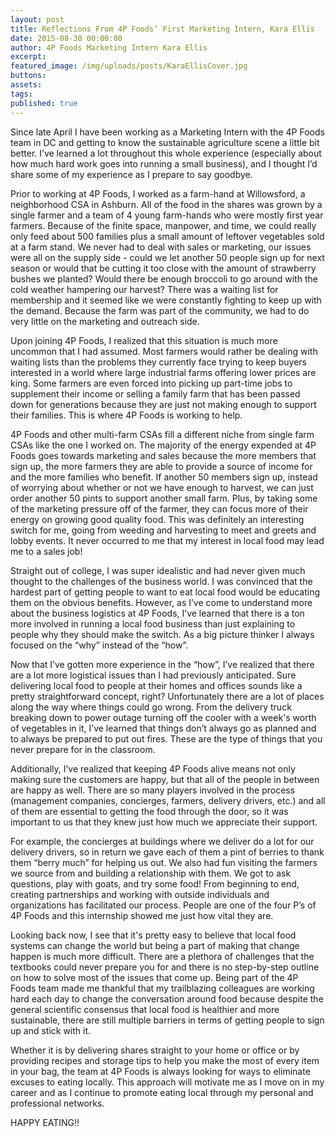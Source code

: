 ```yaml
---
layout: post
title: Reflections From 4P Foods’ First Marketing Intern, Kara Ellis
date: 2015-08-30 00:00:00
author: 4P Foods Marketing Intern Kara Ellis
excerpt:
featured_image: /img/uploads/posts/KaraEllisCover.jpg
buttons:
assets:
tags:
published: true
---
```

<div class="editable"><p>Since late April I have been working as a Marketing Intern with the 4P Foods team in DC and getting to know the sustainable agriculture scene a little bit better. I&rsquo;ve learned a lot throughout this whole experience (especially about how much hard work goes into running a small business), and I thought I&rsquo;d share some of my experience as I prepare to say goodbye.</p><p>Prior to working at 4P Foods, I worked as a farm-hand at Willowsford, a neighborhood CSA in Ashburn. All of the food in the shares was grown by a single farmer and a team of 4 young farm-hands who were mostly first year farmers. Because of the finite space, manpower, and time, we could really only feed about 500 families plus a small amount of leftover vegetables sold at a farm stand. We never had to deal with sales or marketing, our issues were all on the supply side - could we let another 50 people sign up for next season or would that be cutting it too close with the amount of strawberry bushes we planted? Would there be enough broccoli to go around with the cold weather hampering our harvest? There was a waiting list for membership and it seemed like we were constantly fighting to keep up with the demand. Because the farm was part of the community, we had to do very little on the marketing and outreach side.</p><p>Upon joining 4P Foods, I realized that this situation is much more uncommon that I had assumed. Most farmers would rather be dealing with waiting lists than the problems they currently face trying to keep buyers interested in a world where large industrial farms offering lower prices are king. Some farmers are even forced into picking up part-time jobs to supplement their income or selling a family farm that has been passed down for generations because they are just not making enough to support their families. This is where 4P Foods is working to help.</p><p>4P Foods and other multi-farm CSAs fill a different niche from single farm CSAs like the one I worked on. The majority of the energy expended at 4P Foods goes towards marketing and sales because the more members that sign up, the more farmers they are able to provide a source of income for and the more families who benefit. If another 50 members sign up, instead of worrying about whether or not we have enough to harvest, we can just order another 50 pints to support another small farm. Plus, by taking some of the marketing pressure off of the farmer, they can focus more of their energy on growing good quality food. This was definitely an interesting switch for me, going from weeding and harvesting to meet and greets and lobby events. It never occurred to me that my interest in local food may lead me to a sales job!</p><p>Straight out of college, I was super idealistic and had never given much thought to the challenges of the business world. I was convinced that the hardest part of getting people to want to eat local food would be educating them on the obvious benefits. However, as I&rsquo;ve come to understand more about the business logistics at 4P Foods, I&rsquo;ve learned that there is a ton more involved in running a local food business than just explaining to people why they should make the switch. As a big picture thinker I always focused on the &ldquo;why&rdquo; instead of the &ldquo;how&rdquo;. &nbsp;</p><p>Now that I&rsquo;ve gotten more experience in the &ldquo;how&rdquo;, I&rsquo;ve realized that there are a lot more logistical issues than I had previously anticipated. Sure delivering local food to people at their homes and offices sounds like a pretty straightforward concept, right? Unfortunately there are a lot of places along the way where things could go wrong. From the delivery truck breaking down to power outage turning off the cooler with a week's worth of vegetables in it, I&rsquo;ve learned that things don&rsquo;t always go as planned and to always be prepared to put out fires. These are the type of things that you never prepare for in the classroom.</p><p>Additionally, I&rsquo;ve realized that keeping 4P Foods alive means not only making sure the customers are happy, but that all of the people in between are happy as well. There are so many players involved in the process (management companies, concierges, farmers, delivery drivers, etc.) and all of them are essential to getting the food through the door, so it was important to us that they knew just how much we appreciate their support.</p><p>For example, the concierges at buildings where we deliver do a lot for our delivery drivers, so in return we gave each of them a pint of berries to thank them &ldquo;berry much&rdquo; for helping us out. We also had fun visiting the farmers we source from and building a relationship with them. We got to ask questions, play with goats, and try some food! From beginning to end, creating partnerships and working with outside individuals and organizations has facilitated our process. People are one of the four P&rsquo;s of 4P Foods and this internship showed me just how vital they are.</p><p>Looking back now, I see that it's pretty easy to believe that local food systems can change the world but being a part of making that change happen is much more difficult. There are a plethora of challenges that the textbooks could never prepare you for and there is no step-by-step outline on how to solve most of the issues that come up. Being part of the 4P Foods team made me thankful that my trailblazing colleagues are working hard each day to change the conversation around food because despite the general scientific consensus that local food is healthier and more sustainable, there are still multiple barriers in terms of getting people to sign up and stick with it.</p><p>Whether it is by delivering shares straight to your home or office or by providing recipes and storage tips to help you make the most of every item in your bag, the team at 4P Foods is always looking for ways to eliminate excuses to eating locally. This approach will motivate me as I move on in my career and as I continue to promote eating local through my personal and professional networks.</p><p>HAPPY EATING!!</p></div>